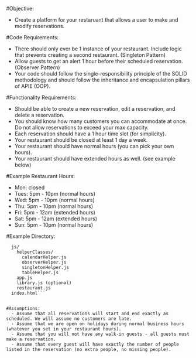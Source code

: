 #Objective:
  - Create a platform for your restaruant that allows a user to make and modify reservations.

#Code Requirements:
  - There should only ever be 1 instance of your restaurant. Include logic that prevents creating a second restaurant. (Singleton Pattern)
  - Allow guests to get an alert 1 hour before their scheduled reservation. (Observer Pattern)
  - Your code should follow the single-responsibility principle of the SOLID methodology and should follow the inheritance and encapsulation pillars of APIE (OOP).


#Functionality Requirements:
  - Should be able to create a new reservation, edit a reservation, and delete a reservation.
  - You should know how many customers you can accommodate at once. Do not allow reservations to exceed your max capacity.
  - Each reservation should have a 1 hour time slot (for simplicity).
  - Your restaurant should be closed at least 1 day a week.
  - Your restaurant should have normal hours (you can pick your own hours).
  - Your restaurant should have extended hours as well. (see example below)

#Example Restaurant Hours:
  - Mon: closed
  - Tues: 5pm - 10pm  (normal hours)
  - Wed: 5pm - 10pm  (normal hours)
  - Thu: 5pm - 10pm  (normal hours)
  - Fri: 5pm - 12am  (extended hours)
  - Sat: 5pm - 12am  (extended hours)
  - Sun: 5pm - 10pm  (normal hours)

#Example Directory:
```restaurant/
  js/
    helperClasses/
      calendarHelper.js
      observerHelper.js
      singletonHelper.js
      tableHelper.js
    app.js
    library.js (optional)
    restaurant.js
  index.html```
    

#Assumptions:
  - Assume that all reservations will start and end exactly as scheduled. We will assume no customers are late.
  - Assume that we are open on holidays during normal business hours (whatever you set in your restaurant hours).
  - Assume that you will not have any walk-in guests - all guests must make a reservation.
  - Assume that every guest will have exactly the number of people listed in the reservation (no extra people, no missing people).
